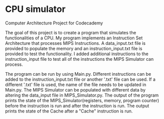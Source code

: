 # CPU simulator
 Computer Architecture Project for Codecademy

The goal of this project is to create a program that simulates the functionalities of a CPU.  My program implements an Instruction Set Architecture that processes MIPS Instructions.  A data_input.txt file is provided to populate the memory and an instruction_input.txt file is provided to test the functionality.  I added additional instructions to the instruction_input file to test all of the instructions the MIPS Simulator can process.

The program can be run by using Main.py. Different instructions can be added to the instruction_input.txt file or another '.txt' file can be used. If a different '.txt' file is used, the name of the file needs to be updated in Main.py. The MIPS Simulator can be populated with different data by altering the data_input file in MIPS_Simulator.py. The output of the program prints the state of the MIPS_Simulator(registers, memory, program counter) before the instruction is run and after the instruction is run. The output prints the state of the Cache after a "Cache" instruction is run.